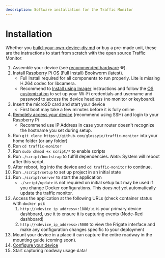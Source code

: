 ```yaml
---
description: Software installation for the Traffic Monitor
---
```


# Installation

Whether you [build-your-own-device-diy.md](build-your-own-device-diy.md "mention") or buy a pre-made unit, these are the instructions to start from scratch with the open source Traffic Monitor:

1. Assemble your device (see [recommended hardware](recommended-hardware.md) ⚒️).
2. Install [Raspberry Pi OS](https://www.raspberrypi.com/software/) (Full Install) Bookworm (latest).
   * Full Install required for all components to run properly. Lite is missing H.264 codec for libcamera.
   * Recommend to [Install using Imager](https://www.raspberrypi.com/documentation/computers/getting-started.html#install-using-imager) instructions and follow the [OS customization](https://www.raspberrypi.com/documentation/computers/getting-started.html#advanced-options) to set up your Wi-Fi credentials and username and password to access the device headless (no monitor or keyboard).
3. Insert the microSD card and start your device
   * First boot may take a few minutes before it is fully online
4. [Remotely access your device](https://www.raspberrypi.com/documentation/computers/remote-access.html#introduction-to-remote-access) (recommend using SSH) and login to your Raspberry Pi
   * Recommend use IP Address in case your router doesn't recognize the hostname you set during setup.
5. Run `git clone https://github.com/glossyio/traffic-monitor` into your home folder (or any folder)
6. Run `cd traffic-monitor`
7. Run `sudo chmod +x script/*` to enable scripts
8. Run `./script/bootstrap` to fulfill dependencies. _Note_: System will reboot after this script.
9. After reboot, log into the device and `cd traffic-monitor` to continue.
10. Run `./script/setup` to set up project in an initial state
11. Run `./script/server` to start the application
    * `./script/update` is not required on initial setup but may be used if you change Docker configurations. This _does not_ yet automatically update the traffic monitor.
12. Access the application at the following URLs (check container status with `docker ps`):
    1. `http://<device_ip_address>:1880/ui` is your primary device dashboard, use it to ensure it is capturing events (Node-Red dashboard)
    2. `http://<device_ip_address>:5000` to view the Frigate interface and make any configuration changes specific to your deployment
13. Mount your device in a place it can capture the entire roadway in the mounting guide (coming soon).
14. [Configure your device](https://github.com/glossyio/traffic-monitor#configuration)
15. Start capturing roadway usage data!
